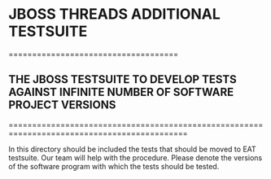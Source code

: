 # JBOSS THREADS ADDITIONAL TESTSUITE
====================================
## THE JBOSS TESTSUITE TO DEVELOP TESTS AGAINST INFINITE NUMBER OF SOFTWARE PROJECT VERSIONS
============================================================================================

In this directory should be included the tests that should be moved to EAT testsuite. Our team will help with the procedure. Please denote the versions of the software program with which the tests should be tested.
